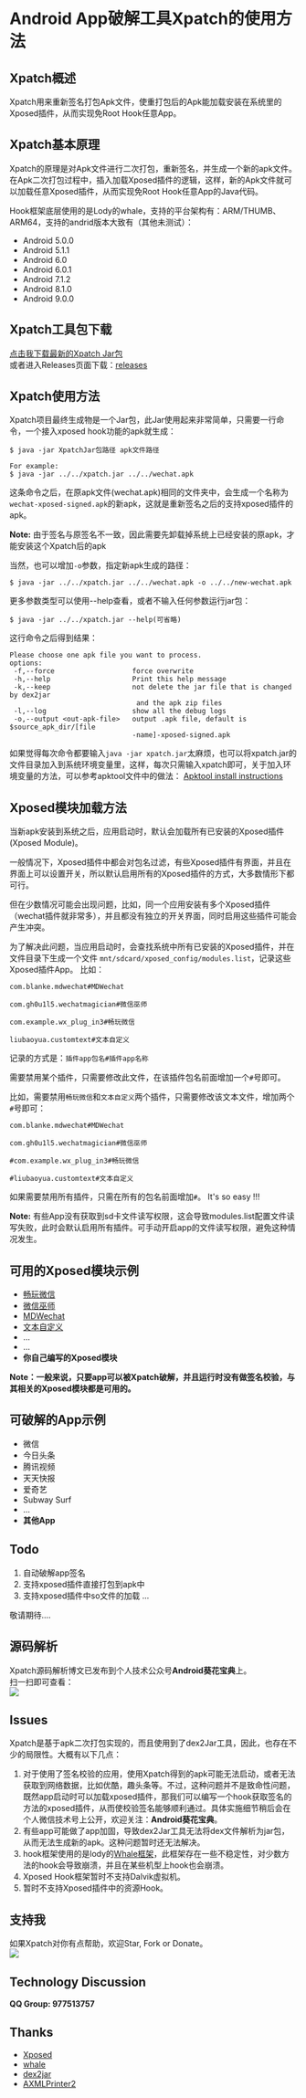 # Android App破解工具Xpatch的使用方法

## Xpatch概述
Xpatch用来重新签名打包Apk文件，使重打包后的Apk能加载安装在系统里的Xposed插件，从而实现免Root Hook任意App。

## Xpatch基本原理
Xpatch的原理是对Apk文件进行二次打包，重新签名，并生成一个新的apk文件。
在Apk二次打包过程中，插入加载Xposed插件的逻辑，这样，新的Apk文件就可以加载任意Xposed插件，从而实现免Root Hook任意App的Java代码。

Hook框架底层使用的是Lody的whale，支持的平台架构有：ARM/THUMB、ARM64，支持的andrid版本大致有（其他未测试）：

 - Android 5.0.0
 - Android 5.1.1
 - Android 6.0
 - Android 6.0.1
 - Android 7.1.2
 - Android 8.1.0
 - Android 9.0.0

## Xpatch工具包下载
[点击我下载最新的Xpatch Jar包][1]  
或者进入Releases页面下载：[releases][2]

## Xpatch使用方法
Xpatch项目最终生成物是一个Jar包，此Jar使用起来非常简单，只需要一行命令，一个接入xposed hook功能的apk就生成：
```
$ java -jar XpatchJar包路径 apk文件路径

For example:
$ java -jar ../../xpatch.jar ../../wechat.apk
```

这条命令之后，在原apk文件(wechat.apk)相同的文件夹中，会生成一个名称为`wechat-xposed-signed.apk`的新apk，这就是重新签名之后的支持xposed插件的apk。

**Note:** 由于签名与原签名不一致，因此需要先卸载掉系统上已经安装的原apk，才能安装这个Xpatch后的apk

当然，也可以增加`-o`参数，指定新apk生成的路径：
```
$ java -jar ../../xpatch.jar ../../wechat.apk -o ../../new-wechat.apk
```

更多参数类型可以使用--help查看，或者不输入任何参数运行jar包：
```
$ java -jar ../../xpatch.jar --help(可省略)
```
这行命令之后得到结果：
```
Please choose one apk file you want to process. 
options:
 -f,--force                   force overwrite
 -h,--help                    Print this help message
 -k,--keep                    not delete the jar file that is changed by dex2jar
                               and the apk zip files
 -l,--log                     show all the debug logs
 -o,--output <out-apk-file>   output .apk file, default is $source_apk_dir/[file
                              -name]-xposed-signed.apk
```
如果觉得每次命令都要输入`java -jar xpatch.jar`太麻烦，也可以将xpatch.jar的文件目录加入到系统环境变量里，这样，每次只需输入xpatch即可，关于加入环境变量的方法，可以参考apktool文件中的做法：
[Apktool install instructions][3]

## Xposed模块加载方法
当新apk安装到系统之后，应用启动时，默认会加载所有已安装的Xposed插件(Xposed Module)。

一般情况下，Xposed插件中都会对包名过滤，有些Xposed插件有界面，并且在界面上可以设置开关，所以默认启用所有的Xposed插件的方式，大多数情形下都可行。

但在少数情况可能会出现问题，比如，同一个应用安装有多个Xposed插件（wechat插件就非常多），并且都没有独立的开关界面，同时启用这些插件可能会产生冲突。

为了解决此问题，当应用启动时，会查找系统中所有已安装的Xposed插件，并在文件目录下生成一个文件
`mnt/sdcard/xposed_config/modules.list`，记录这些Xposed插件App。
比如：
```
com.blanke.mdwechat#MDWechat

com.gh0u1l5.wechatmagician#微信巫师

com.example.wx_plug_in3#畅玩微信

liubaoyua.customtext#文本自定义
```
记录的方式是：`插件app包名#插件app名称`

需要禁用某个插件，只需要修改此文件，在该插件包名前面增加一个`#`号即可。

比如，需要禁用`畅玩微信`和`文本自定义`两个插件，只需要修改该文本文件，增加两个`#`号即可：

```
com.blanke.mdwechat#MDWechat

com.gh0u1l5.wechatmagician#微信巫师

#com.example.wx_plug_in3#畅玩微信

#liubaoyua.customtext#文本自定义
```
如果需要禁用所有插件，只需在所有的包名前面增加`#`。
It's so easy !!!


**Note:**
有些App没有获取到sd卡文件读写权限，这会导致modules.list配置文件读写失败，此时会默认启用所有插件。可手动开启app的文件读写权限，避免这种情况发生。


## 可用的Xposed模块示例

 - [畅玩微信][6]
 - [微信巫师][7]
 - [MDWechat][8]
 - [文本自定义][9]
 - ...
 - ...
 - **你自己编写的Xposed模块**
 
**Note：一般来说，只要app可以被Xpatch破解，并且运行时没有做签名校验，与其相关的Xposed模块都是可用的。**

## 可破解的App示例
 - 微信
 - 今日头条
 - 腾讯视频
 - 天天快报
 - 爱奇艺
 - Subway Surf
 - ...
 - **其他App**
 
## Todo

 1. 自动破解app签名
 2. 支持xposed插件直接打包到apk中
 3. 支持xposed插件中so文件的加载
 ...
 
敬请期待....

## 源码解析
Xpatch源码解析博文已发布到个人技术公众号**Android葵花宝典**上。  
扫一扫即可查看：  
![](https://upload-images.jianshu.io/upload_images/1639238-ab6e0fceabfffdda.jpg?imageMogr2/auto-orient/strip%7CimageView2/2/w/180)

## Issues
Xpatch是基于apk二次打包实现的，而且使用到了dex2Jar工具，因此，也存在不少的局限性。大概有以下几点：

1. 对于使用了签名校验的应用，使用Xpatch得到的apk可能无法启动，或者无法获取到网络数据，比如优酷，趣头条等。不过，这种问题并不是致命性问题，既然app启动时可以加载xposed插件，那我们可以编写一个hook获取签名的方法的xposed插件，从而使校验签名能够顺利通过。具体实施细节稍后会在个人微信技术号上公开，欢迎关注：**Android葵花宝典**。  
2. 有些app可能做了app加固，导致dex2Jar工具无法将dex文件解析为jar包，从而无法生成新的apk。这种问题暂时还无法解决。  
3. hook框架使用的是lody的[Whale框架][5]，此框架存在一些不稳定性，对少数方法的hook会导致崩溃，并且在某些机型上hook也会崩溃。  
4. Xposed Hook框架暂时不支持Dalvik虚拟机。  
5. 暂时不支持Xposed插件中的资源Hook。

## 支持我
  如果Xpatch对你有点帮助，欢迎Star, Fork or Donate。  
 ![](https://upload-images.jianshu.io/upload_images/1639238-04130f58272eb505.jpg?imageMogr2/auto-orient/strip%7CimageView2/2/w/200)
 
## Technology Discussion
**QQ Group: 977513757**

## Thanks

 - [Xposed][10]
 - [whale][11]
 - [dex2jar][12]
 - [AXMLPrinter2][13]

  [1]: https://github.com/WindySha/Xpatch/releases/download/v1.1/xpatch-v1.1.zip
  [2]: https://github.com/WindySha/Xpatch/releases
  [3]: https://ibotpeaches.github.io/Apktool/install/
  [5]: https://github.com/asLody/whale
  [6]: https://repo.xposed.info/module/com.example.wx_plug_in3
  [7]: https://github.com/Gh0u1L5/WechatMagician/releases
  [8]: https://github.com/Blankeer/MDWechat
  [9]: https://repo.xposed.info/module/liubaoyua.customtext
  [10]: https://github.com/rovo89/Xposed
  [11]: https://github.com/asLody/whale
  [12]: https://github.com/pxb1988/dex2jar
  [13]: https://code.google.com/archive/p/android4me/downloads
  [14]: http://www.apache.org/licenses/LICENSE-2.0.html
  
